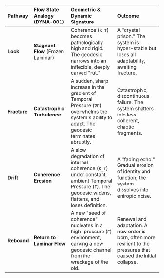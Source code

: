 | Pathway | Flow State Analogy (DYNA-001) | Geometric & Dynamic Signature | Outcome |
|:---|:---|:---|:---|
| **Lock** | **Stagnant Flow** (Frozen Laminar) | Coherence (`K_τ`) becomes pathologically high and rigid. The geodesic narrows into an inflexible, deeply carved "rut." | A "crystal prison." The system is hyper-stable but loses all adaptability, awaiting fracture. |
| **Fracture** | **Catastrophic Turbulence** | A sudden, sharp increase in the gradient of Temporal Pressure (`∇Γ`) overwhelms the system's ability to adapt. The geodesic terminates abruptly. | Catastrophic, discontinuous failure. The system shatters into less coherent, chaotic fragments. |
| **Drift** | **Coherence Erosion** | A slow degradation of internal coherence (`K_τ`) under constant, ambient Temporal Pressure (`Γ`). The geodesic widens, flattens, and loses definition. | A "fading echo." Gradual erosion of identity and function; the system dissolves into entropic noise. |
| **Rebound** | **Return to Laminar Flow** | A new "seed of coherence" nucleates in a high-pressure (`Γ`) environment, carving a new geodesic channel from the wreckage of the old. | Renewal and adaptation. A new order is born, often more resilient to the pressures that caused the initial collapse. |